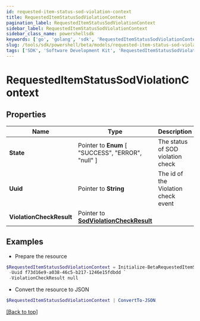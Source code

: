 ```yaml
---
id: requested-item-status-sod-violation-context
title: RequestedItemStatusSodViolationContext
pagination_label: RequestedItemStatusSodViolationContext
sidebar_label: RequestedItemStatusSodViolationContext
sidebar_class_name: powershellsdk
keywords: ['go', 'golang', 'sdk', 'RequestedItemStatusSodViolationContext'] 
slug: /tools/sdk/powershell/beta/models/requested-item-status-sod-violation-context
tags: ['SDK', 'Software Development Kit', 'RequestedItemStatusSodViolationContext']
---
```



# RequestedItemStatusSodViolationContext

## Properties

Name | Type | Description | Notes
------------ | ------------- | ------------- | -------------
**State** |  Pointer to  **Enum** [  "SUCCESS",    "ERROR",    "null" ] | The status of SOD violation check | [optional] 
**Uuid** |  Pointer to **String** | The id of the Violation check event | [optional] 
**ViolationCheckResult** |  Pointer to [**SodViolationCheckResult**](sod-violation-check-result) |  | [optional] 

## Examples

- Prepare the resource
```powershell
$RequestedItemStatusSodViolationContext = Initialize-BetaRequestedItemStatusSodViolationContext  -State SUCCESS `
 -Uuid f73d16e9-a038-46c5-b217-1246e15fdbdd `
 -ViolationCheckResult null
```

- Convert the resource to JSON
```powershell
$RequestedItemStatusSodViolationContext | ConvertTo-JSON
```


[[Back to top]](#) 

